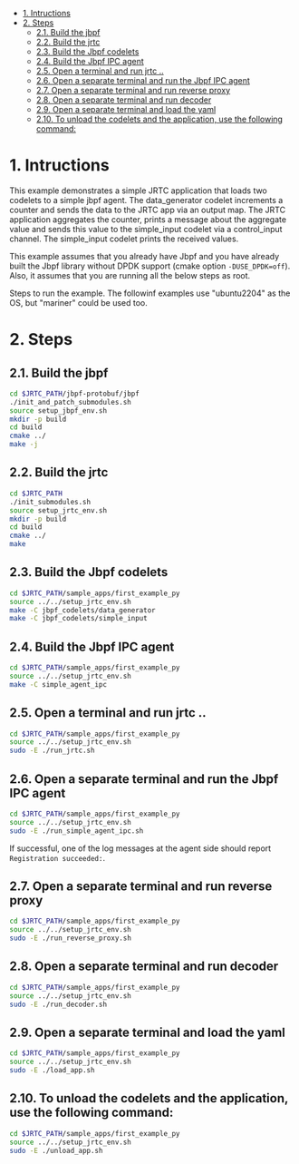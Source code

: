 
- [1. Intructions](#1-intructions)
- [2. Steps](#2-steps)
  - [2.1. Build the jbpf](#21-build-the-jbpf)
  - [2.2. Build the jrtc](#22-build-the-jrtc)
  - [2.3. Build the Jbpf codelets](#23-build-the-jbpf-codelets)
  - [2.4. Build the Jbpf IPC agent](#24-build-the-jbpf-ipc-agent)
  - [2.5. Open a terminal and run jrtc ..](#25-open-a-terminal-and-run-jrtc-)
  - [2.6. Open a separate terminal and run the Jbpf IPC agent](#26-open-a-separate-terminal-and-run-the-jbpf-ipc-agent)
  - [2.7. Open a separate terminal and run reverse proxy](#27-open-a-separate-terminal-and-run-reverse-proxy)
  - [2.8. Open a separate terminal and run decoder](#28-open-a-separate-terminal-and-run-decoder)
  - [2.9. Open a separate terminal and load the yaml](#29-open-a-separate-terminal-and-load-the-yaml)
  - [2.10. To unload the codelets and the application, use the following command:](#210-to-unload-the-codelets-and-the-application-use-the-following-command)

# 1. Intructions

This example demonstrates a simple JRTC application that loads two codelets to a simple jbpf agent.
The data_generator codelet increments a counter and sends the data to the JRTC app via an output map.
The JRTC application aggregates the counter, prints a message about the aggregate value and sends this
value to the simple_input codelet via a control_input channel. The simple_input codelet prints the received values.

This example assumes that you already have Jbpf and you have already built the Jbpf library without DPDK support (cmake option `-DUSE_DPDK=off`).
Also, it assumes that you are running all the below steps as root.

Steps to run the example.   The followinf examples use "ubuntu2204" as the OS, but "mariner" could be used too.

# 2. Steps

## 2.1. Build the jbpf
  ```sh
  cd $JRTC_PATH/jbpf-protobuf/jbpf
  ./init_and_patch_submodules.sh
  source setup_jbpf_env.sh
  mkdir -p build
  cd build
  cmake ../
  make -j
  ```

## 2.2. Build the jrtc
  ```sh
  cd $JRTC_PATH
  ./init_submodules.sh
  source setup_jrtc_env.sh
  mkdir -p build
  cd build
  cmake ../
  make
  ```

## 2.3. Build the Jbpf codelets
  ```sh
  cd $JRTC_PATH/sample_apps/first_example_py
  source ../../setup_jrtc_env.sh
  make -C jbpf_codelets/data_generator
  make -C jbpf_codelets/simple_input
  ```

## 2.4. Build the Jbpf IPC agent
  ```sh
  cd $JRTC_PATH/sample_apps/first_example_py
  source ../../setup_jrtc_env.sh
  make -C simple_agent_ipc
  ```

## 2.5. Open a terminal and run jrtc ..
  ```sh
  cd $JRTC_PATH/sample_apps/first_example_py
  source ../../setup_jrtc_env.sh
  sudo -E ./run_jrtc.sh
  ```

## 2.6. Open a separate terminal and run the Jbpf IPC agent
  ```sh
  cd $JRTC_PATH/sample_apps/first_example_py
  source ../../setup_jrtc_env.sh
  sudo -E ./run_simple_agent_ipc.sh
  ```

If successful, one of the log messages at the agent side should report `Registration succeeded:`.

## 2.7. Open a separate terminal and run reverse proxy
  ```sh
  cd $JRTC_PATH/sample_apps/first_example_py
  source ../../setup_jrtc_env.sh
  sudo -E ./run_reverse_proxy.sh
  ```

## 2.8. Open a separate terminal and run decoder
  ```sh
  cd $JRTC_PATH/sample_apps/first_example_py
  source ../../setup_jrtc_env.sh
  sudo -E ./run_decoder.sh
  ```

## 2.9. Open a separate terminal and load the yaml
  ```sh
  cd $JRTC_PATH/sample_apps/first_example_py
  source ../../setup_jrtc_env.sh
  sudo -E ./load_app.sh
  ```

## 2.10. To unload the codelets and the application, use the following command:
  ```sh
  cd $JRTC_PATH/sample_apps/first_example_py
  source ../../setup_jrtc_env.sh
  sudo -E ./unload_app.sh
  ```
